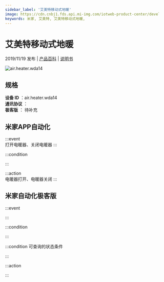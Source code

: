 ```yaml
---
sidebar_label: '艾美特移动式地暖'
image: https://cdn.cnbj1.fds.api.mi-img.com/iotweb-product-center/developer_1571107255535Yp9g7srP.png?GalaxyAccessKeyId=AKVGLQWBOVIRQ3XLEW&Expires=9223372036854775807&Signature=Xq7JvGO5PR+gdU+e9ePF5XeQWmA=
keywords: 米家, 艾美特, 艾美特移动式地暖, 
---
```

# 艾美特移动式地暖

2019/11/19 发布 | [产品百科](https://home.mi.com/webapp/content/baike/product/index.html?model=air.heater.wda14/) | [说明书](https://home.mi.com/views/introduction.html?model=air.heater.wda14&region=cn)

![air.heater.wda14](https://cdn.cnbj1.fds.api.mi-img.com/iotweb-product-center/developer_1571107255535Yp9g7srP.png?GalaxyAccessKeyId=AKVGLQWBOVIRQ3XLEW&Expires=9223372036854775807&Signature=Xq7JvGO5PR+gdU+e9ePF5XeQWmA=)

## 规格  
> 
**设备 ID** ：air.heater.wda14  
**通讯协议** ：  
**极客版**  ： 待补充 


## 米家APP自动化  

:::event  
打开电暖器、关闭电暖器
:::

:::condition  

:::

:::action   
电暖器打开、电暖器关闭
:::

## 米家自动化极客版  

:::event  

:::

:::condition  

:::

:::condition 可查询的状态条件  

:::

:::action  

:::

        
